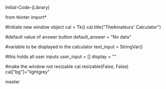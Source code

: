 Initial-Code-(Library)

from tkinter import*


#Initiate new window object
cal = Tk()
cal.title("TheAmateurs' Calculator")


#default value of answer button
default_answer = "No data"

#variable to be displayed in the calculator
text_input = StringVar()


#this holds all user inputs
user_input = []
display = ""

#make the window not resizable
cal.resizable(False, False)
cal["bg"]="lightgrey"


master
